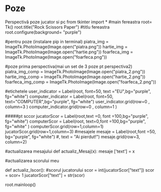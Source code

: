 # Poze
Perspectivă poze jucator si pc
from tkinter import *
#main fereastra
root= Tk()
root.title("Rock Scissors Paper")                                   #titlu fereastra
root.configure(background= "purple")

#pentru poze (instalare pip in terminal)
piatra_img = ImageTk.PhotoImage(Image.open("piatra.png"))
hartie_img = ImageTk.PhotoImage(Image.open("hartie.png"))
foarfeca_img = ImageTk.PhotoImage(Image.open("foarfeca.png"))

#poze prima perspectiva(mai un set de 3 poze pt perspectiva2)
piatra_img_comp = ImageTk.PhotoImage(Image.open("piatra_2.png"))
hartie_img_comp = ImageTk.PhotoImage(Image.open("hartie_2.png"))
foarfeca_img_comp = ImageTk.PhotoImage(Image.open("foarfeca_2.png"))

#etichetele
user_indicator = Label(root, font=50, text ="EU",bg="purple", fg="white")
computer_indicator = Label(root, font=50, text="COMPUTER",bg="purple", fg="white")
user_indicator.grid(row=0 , column=3 )
computer_indicator.grid(row=0 , column=1 )

#####pt sccor
jucatorScor = Label(root,text =0, font =100,bg="purple", fg="white")
computerScor = Label(root, text=0,font =100,bg="purple", fg="white" )
computerScor.grid(row=1,column=1)
jucatorScor.grid(row=1,column=3)
#mesajele
mesaje = Label(root,font =50, bg="purple", fg="white")                     #, text = "Ai pierdut!")
mesaje.grid(row=3, column=2)

#actualizarea mesajului
def actualiz_Mesaj(x):
    mesaje ['text'] = x

#actualizarea scorului meu

def actualiz_Iscor():                                                       #scorul jucatorului
     scor = int(jucatorScor["text"])
     scor = scor+ 1
     jucatorScor["text"] = str(scor)


root.mainloop()
